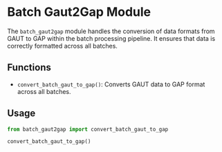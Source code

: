 # Batch Gaut2Gap Module

The `batch_gaut2gap` module handles the conversion of data formats from GAUT to GAP within the batch processing pipeline. It ensures that data is correctly formatted across all batches.

## Functions

- `convert_batch_gaut_to_gap()`: Converts GAUT data to GAP format across all batches.

## Usage

```python
from batch_gaut2gap import convert_batch_gaut_to_gap

convert_batch_gaut_to_gap()
